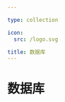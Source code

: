 ```yaml
---

type: collection

icon:
  src: /logo.svg

title: 数据库
---
```


# 数据库

<ShowBreadcrumb />

<ShowResources />
